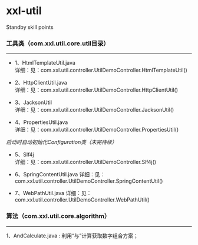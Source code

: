 # xxl-util
Standby skill points


### 工具类（com.xxl.util.core.util目录）
***
* 1、HtmlTemplateUtil.java	
详细：见：com.xxl.util.controller.UtilDemoController.HtmlTemplateUtil()

* 2、HttpClientUtil.java		
详细：见：com.xxl.util.controller.UtilDemoController.HttpClientUtil()

* 3、JacksonUtil		
详细：见：com.xxl.util.controller.UtilDemoController.JacksonUtil()

* 4、PropertiesUtil.java		
详细：见：com.xxl.util.controller.UtilDemoController.PropertiesUtil()

*启动时自动初始化Configuration类（未完待续）*

* 5、Slf4j	
详细：见：com.xxl.util.controller.UtilDemoController.Slf4j()


* 6、SpringContentUtil.java
详细：见：com.xxl.util.controller.UtilDemoController.SpringContentUtil()

* 7、WebPathUtil.java
详细：见：com.xxl.util.controller.UtilDemoController.WebPathUtil()

### 算法（com.xxl.util.core.algorithm）
***
1、AndCalculate.java		:	利用“与”计算获取数字组合方案；




